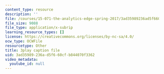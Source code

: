 ```yaml
---
content_type: resource
description: ''
file: /courses/15-071-the-analytics-edge-spring-2017/3ad35989236ad5f660cfb844070f3362_e8yvJp0VqtI.srt
file_size: 9088
file_type: application/x-subrip
learning_resource_types: []
license: https://creativecommons.org/licenses/by-nc-sa/4.0/
ocw_type: OCWFile
resourcetype: Other
title: 3play caption file
uid: 3ad35989-236a-d5f6-60cf-b844070f3362
video_metadata:
  youtube_id: null
---
```

